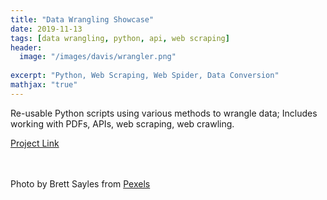 ```yaml
---
title: "Data Wrangling Showcase"
date: 2019-11-13
tags: [data wrangling, python, api, web scraping]
header:
  image: "/images/davis/wrangler.png"
  
excerpt: "Python, Web Scraping, Web Spider, Data Conversion"
mathjax: "true"
---
```


Re-usable Python scripts using various methods to wrangle data; Includes working with PDFs, APIs, web scraping, web crawling.

<a href="https://github.com/amodavis/Data_Wrangling">Project Link</a>

<br>
<br>
Photo by Brett Sayles from 
<a href="https://www.pexels.com/photo/people-riding-on-there-perspective-horse-in-farm-1069731/">Pexels</a>
